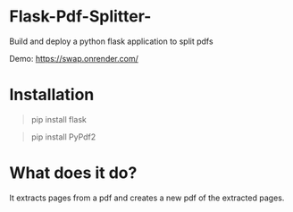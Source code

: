 # Flask-Pdf-Splitter-
Build and deploy a python flask application to split pdfs

Demo: https://swap.onrender.com/

# Installation
> pip install flask

> pip install PyPdf2

# What does it do?
It extracts pages from a pdf and creates a new pdf of the extracted pages. 
